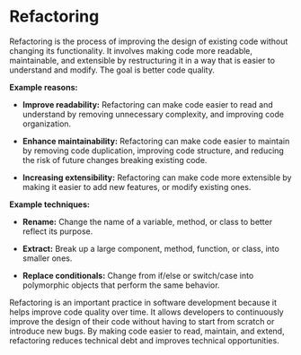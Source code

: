 # Refactoring

Refactoring is the process of improving the design of existing code without changing its functionality. It involves making code more readable, maintainable, and extensible by restructuring it in a way that is easier to understand and modify. The goal is better code quality.

**Example reasons:**

* **Improve readability:** Refactoring can make code easier to read and understand by removing unnecessary complexity, and improving code organization.

* **Enhance maintainability:** Refactoring can make code easier to maintain by removing code duplication, improving code structure, and reducing the risk of future changes breaking existing code.

* **Increasing extensibility:** Refactoring can make code more extensible by making it easier to add new features, or modify existing ones.

**Example techniques:**

* **Rename:** Change the name of a variable, method, or class to better reflect its purpose.

* **Extract:** Break up a large component, method, function, or class, into smaller ones.

* **Replace conditionals:** Change from if/else or switch/case into polymorphic objects that perform the same behavior.

Refactoring is an important practice in software development because it helps improve code quality over time. It allows developers to continuously improve the design of their code without having to start from scratch or introduce new bugs. By making code easier to read, maintain, and extend, refactoring reduces technical debt and improves technical opportunities.